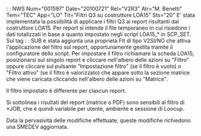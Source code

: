  :  : NWS Num="001597" Date="20100721" Rel="V2R3" Atr="M. Benetti" Tem="TEC" App="LO" Tit="Filtri Q3 su costruttore LOA15" Sts="20"
E' stata implementata la possibilità di applicare i filtri Q3 ai report risultanti dal costruttore
LOA15.
Per report si intende il file temporaneo in cui risiedono i dati totalizzati in base a quanto impostato negli script LOA15_* in SCP_SET.
Sul tag  :  : SUB è stata aggiunta una proprietà Flt di tipo V2SI/NO che attiva l'applicazione del filtro sul report, opportunamente gestita tramite il configuratore dello script.
Per impostare il filtro richiamare la scheda LOA15, posizionarsi sul singolo report e cliccare nell'albero delle azioni su "Filtro" oppure cliccare sul pulsante "Impostazione filtro" (se il filtro è vuoto) o "Filtro attivo" (se il filtro è valorizzato) che appare sotto la sezione matrice
che viene caricata cliccando nell'albero delle azioni su "Matrice".

Il filtro impostato è differente per ciascun report.

Si sottolinea i risultati del report (matrice o PDF) sono sensibili al filtro di *JOB, che è quindi
variabile per utente, ambiente e sessione di Loocup.

Data la pervasività delle modifiche effettuate, queste modifiche richiedono una SMEDEV aggiornata.
